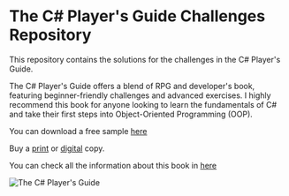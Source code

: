 # The C# Player's Guide Challenges Repository

This repository contains the solutions for the challenges in the C# Player's Guide.

The C# Player's Guide offers a blend of RPG and developer's book, featuring beginner-friendly challenges and advanced exercises. I highly recommend this book for anyone looking to learn the fundamentals of C# and take their first steps into Object-Oriented Programming (OOP).

You can download a free sample [here](https://csharpplayersguide.com/TheCSharpPlayersGuide-5thEdition-Sample.pdf) 

Buy a [print](https://www.amazon.com/dp/0985580151) or [digital](https://rbwhitaker.gumroad.com/l/zGNbnc) copy. 

You can check all the information about this book in [here](https://csharpplayersguide.com)

![The C# Player's Guide](https://github.com/renanbotasse/theCSharpPlayersGuide/assets/101360239/cf2c3d3d-9860-480a-8c08-a98fd9c3d27d)
